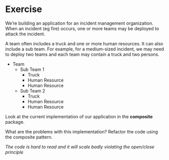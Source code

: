 # Exercise

We’re building an application for an incident management organization. When an incident (eg fire) occurs, one or more teams may be deployed to attack the incident.

A team often includes a truck and one or more human resources. It can also include a sub team. For example, for a medium-sized incident, we may need to deploy two teams and each team may contain a truck and two persons.

- Team
    - Sub Team 1
        - Truck
        - Human Resource
        - Human Resource
    - Sub Team 2
        - Truck
        - Human Resource
        - Human Resource

Look at the current implementation of our application in the **composite** package.

What are the problems with this implementation? Refactor the code using the composite pattern.

*The code is hard to read and it will scale badly violating the open/close principle*